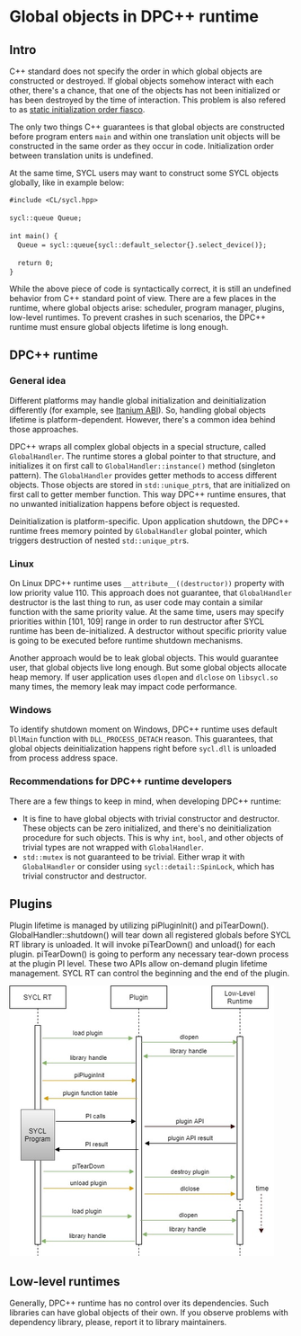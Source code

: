# Global objects in DPC++ runtime

## Intro

C++ standard does not specify the order in which global objects are constructed
or destroyed. If global objects somehow interact with each other, there's a
chance, that one of the objects has not been initialized or has been destroyed
by the time of interaction. This problem is also refered to as 
[static initialization order fiasco].

The only two things C++ guarantees is that global objects are constructed before
program enters `main` and within one translation unit objects will be 
constructed in the same order as they occur in code. Initialization order 
between translation units is undefined.

At the same time, SYCL users may want to construct some SYCL objects globally,
like in example below:

```
#include <CL/sycl.hpp>

sycl::queue Queue;

int main() {
  Queue = sycl::queue{sycl::default_selector{}.select_device()};

  return 0;
}
```

While the above piece of code is syntactically correct, it is still an undefined
behavior from C++ standard point of view. There are a few places in the runtime,
where global objects arise: scheduler, program manager, plugins, low-level
runtimes. To prevent crashes in such scenarios, the DPC++ runtime must ensure
global objects lifetime is long enough.

## DPC++ runtime

### General idea

Different platforms may handle global initialization and deinitialization
differently (for example, see [Itanium ABI]). So, handling global objects
lifetime is platform-dependent. However, there's a common idea behind those
approaches.

DPC++ wraps all complex global objects in a special structure, called 
`GlobalHandler`. The runtime stores a global pointer to that structure, and
initializes it on first call to `GlobalHandler::instance()` method (singleton
pattern). The `GlobalHandler` provides getter methods to access different
objects. Those objects are stored in `std::unique_ptr`s, that are initialized
on first call to getter member function. This way DPC++ runtime ensures, that
no unwanted initialization happens before object is requested.

Deinitialization is platform-specific. Upon application shutdown, the DPC++
runtime frees memory pointed by `GlobalHandler` global pointer, which triggers
destruction of nested `std::unique_ptr`s.

### Linux

On Linux DPC++ runtime uses `__attribute__((destructor))` property with low
priority value 110. This approach does not guarantee, that `GlobalHandler`
destructor is the last thing to run, as user code may contain a similar function
with the same priority value. At the same time, users may specify priorities
within [101, 109] range in order to run destructor after SYCL runtime has been
de-initialized. A destructor without specific priority value is going to be
executed before runtime shutdown mechanisms.

Another approach would be to leak global objects. This would guarantee user,
that global objects live long enough. But some global objects allocate heap
memory. If user application uses `dlopen` and `dlclose` on `libsycl.so` many
times, the memory leak may impact code performance.

### Windows

To identify shutdown moment on Windows, DPC++ runtime uses default `DllMain`
function with `DLL_PROCESS_DETACH` reason. This guarantees, that global objects
deinitialization happens right before `sycl.dll` is unloaded from process
address space.

### Recommendations for DPC++ runtime developers

There are a few things to keep in mind, when developing DPC++ runtime:

- It is fine to have global objects with trivial constructor and destructor.
These objects can be zero initialized, and there's no deinitialization procedure
for such objects. This is why `int`, `bool`, and other objects of trivial types
are not wrapped with `GlobalHandler`.
- `std::mutex` is not guaranteed to be trivial. Either wrap it with
`GlobalHandler` or consider using `sycl::detail::SpinLock`, which has trivial
constructor and destructor.

## Plugins

Plugin lifetime is managed by utilizing piPluginInit() and piTearDown().
GlobalHandler::shutdown() will tear down all registered globals before SYCL RT
library is unloaded. It will invoke piTearDown() and unload() for each
plugin. piTearDown() is going to perform any necessary tear-down process at the
plugin PI level. These two APIs allow on-demand plugin lifetime management. SYCL
RT can control the beginning and the end of the plugin. 

![](images/plugin-lifetime.jpg)

## Low-level runtimes

Generally, DPC++ runtime has no control over its dependencies. Such libraries
can have global objects of their own. If you observe problems with dependency
library, please, report it to library maintainers.

[static initialization order fiasco]: https://isocpp.org/wiki/faq/ctors#static-init-order
[Itanium ABI]: https://itanium-cxx-abi.github.io/cxx-abi/abi.html#dso-dtor

